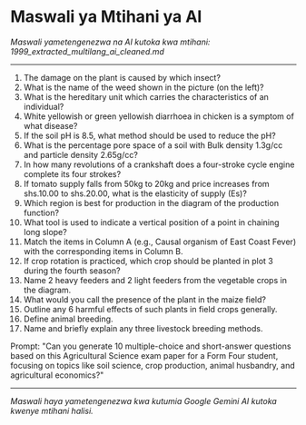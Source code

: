 # Maswali ya Mtihani ya AI
*Maswali yametengenezwa na AI kutoka kwa mtihani: 1999_extracted_multilang_ai_cleaned.md*

---

1. The damage on the plant is caused by which insect?
2. What is the name of the weed shown in the picture (on the left)?
3. What is the hereditary unit which carries the characteristics of an individual?
4. White yellowish or green yellowish diarrhoea in chicken is a symptom of what disease?
5. If the soil pH is 8.5, what method should be used to reduce the pH?
6. What is the percentage pore space of a soil with Bulk density 1.3g/cc and particle density 2.65g/cc?
7. In how many revolutions of a crankshaft does a four-stroke cycle engine complete its four strokes?
8. If tomato supply falls from 50kg to 20kg and price increases from shs.10.00 to shs.20.00, what is the elasticity of supply (Es)?
9. Which region is best for production in the diagram of the production function?
10. What tool is used to indicate a vertical position of a point in chaining long slope?
11. Match the items in Column A (e.g., Causal organism of East Coast Fever) with the corresponding items in Column B.
12. If crop rotation is practiced, which crop should be planted in plot 3 during the fourth season?
13. Name 2 heavy feeders and 2 light feeders from the vegetable crops in the diagram.
14. What would you call the presence of the plant in the maize field?
15. Outline any 6 harmful effects of such plants in field crops generally.
16. Define animal breeding.
17. Name and briefly explain any three livestock breeding methods.

Prompt: "Can you generate 10 multiple-choice and short-answer questions based on this Agricultural Science exam paper for a Form Four student, focusing on topics like soil science, crop production, animal husbandry, and agricultural economics?"

---
*Maswali haya yametengenezwa kwa kutumia Google Gemini AI kutoka kwenye mtihani halisi.*

